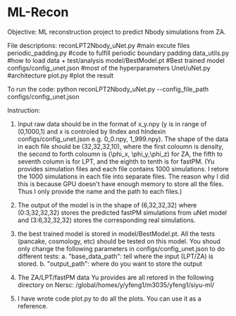 # ML-Recon 
Objective:
ML reconstruction project to predict Nbody simulations from ZA.

File descriptions:
	reconLPT2Nbody_uNet.py #main excute files
	periodic_padding.py #code to fulfill periodic boundary padding
	data_utils.py #how to load data + test/analysis
	model/BestModel.pt #Best trained model	
	configs/config_unet.json #most of the hyperparameters
	Unet/uNet.py #architecture
	plot.py #plot the result

To run the code:
	python reconLPT2Nbody_uNet.py --config_file_path configs/config_unet.json

Instruction:
1. Input raw data should be in the format of x_y.npy (y is in range of (0,1000,1) and x is controled by lIndex and hIndexin configs/config_unet.json  e.g. 0_0.npy, 1_999.npy). The shape of the data in each file should be (32,32,32,10), where the first coloumn is density, the second to forth coloumn is (\phi_x, \phi_y,\phi_z) for ZA, the fifth to seventh column is for LPT, and the eighth to tenth is for fastPM. 
(Yu provides simulation files and each file contains 1000 simulations. I retore the 1000 simulations in each file into separate files. The reason why I did this is because GPU doesn't have enough memory to store all the files. Thus I only provide the name and the path to each files.)

2. The output of the model is in the shape of (6,32,32,32) where (0:3,32,32,32) stores the predicted fastPM simulations from uNet model and (3:6,32,32,32) stores the corresponding real simulations.

3. the best trained model is stored in model/BestModel.pt. All the tests (pancake, cosmology, etc) should be tested on this model. 
You shoud only change the following parameters in configs/config_unet.json to do different tests:
	a. "base_data_path": tell where the input (LPT/ZA) is stored.
	b. "output_path":  where do you want to store the output

4. The ZA/LPT/fastPM data Yu provides are all retored in the following directory on Nersc: /global/homes/y/yfeng1/m3035/yfeng1/siyu-ml/

5. I have wrote code plot.py to do all the plots. You can use it as a reference. 
